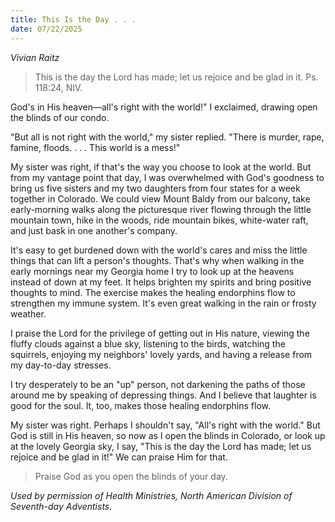 ```yaml
---
title: This Is the Day . . .
date: 07/22/2025
---
```


_Vivian Raitz_

> <p></p>
> This is the day the Lord has made; let us rejoice and be glad in it. Ps. 118:24, NIV.

God's in His heaven—all's right with the world!" I exclaimed, drawing open the blinds of our condo.

"But all is not right with the world," my sister replied. "There is murder, rape, famine, floods. . . . This world is a mess!"

My sister was right, if that's the way you choose to look at the world. But from my vantage point that day, I was overwhelmed with God's goodness to bring us five sisters and my two daughters from four states for a week together in Colorado. We could view Mount Baldy from our balcony, take early-morning walks along the picturesque river flowing through the little mountain town, hike in the woods, ride mountain bikes, white-water raft, and just bask in one another's company.

It's easy to get burdened down with the world's cares and miss the little things that can lift a person's thoughts. That's why when walking in the early mornings near my Georgia home I try to look up at the heavens instead of down at my feet. It helps brighten my spirits and bring positive thoughts to mind. The exercise makes the healing endorphins flow to strengthen my immune system. It's even great walking in the rain or frosty weather.

I praise the Lord for the privilege of getting out in His nature, viewing the fluffy clouds against a blue sky, listening to the birds, watching the squirrels, enjoying my neighbors' lovely yards, and having a release from my day-to-day stresses.

I try desperately to be an "up" person, not darkening the paths of those around me by speaking of depressing things. And I believe that laughter is good for the soul. It, too, makes those healing endorphins flow.

My sister was right. Perhaps I shouldn't say, "All's right with the world." But God is still in His heaven, so now as I open the blinds in Colorado, or look up at the lovely Georgia sky, I say, "This is the day the Lord has made; let us rejoice and be glad in it!" We can praise Him for that.

> <callout></callout>
> Praise God as you open the blinds of your day.

_Used by permission of Health Ministries, North American Division of Seventh-day Adventists._